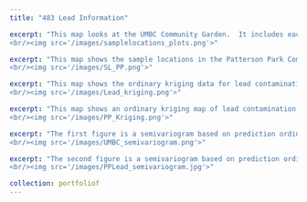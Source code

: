 ```yaml
---
title: "483 Lead Information"

excerpt: "This map looks at the UMBC Community Garden.  It includes each of the 10 sample locations and each of the 9 plot rows within the community garden.  This map was primarily used to find the sample locations in the field as well as to help people understand the sample locations and their correlation to the community garden plots and surrounding area.  All plots were in slightly raised beds with wooden borders.  Each individual plot is a 3x3 foot plot with the end plots being triangular.  
<br/><img src='/images/samplelocations_plots.png'>"

excerpt: "This map shows the sample locations in the Patterson Park Community Garden with the garden extent behind it.  Points 1 and 2 were taken in the exact same location, which is in a bed that wasn’t raised and had no border.  No plants were being grown in the plots.  Points 3 and 4 were located on the path at the back of the garden next to the heavy machinery lot.  It was between a plot and the outer fence.  Point 5 was located in a raised bed with a plant that looked like beans growing in it.  There was a wooden border going around the plot similar to those in the UMBC Community Garden.  
<br/><img src='/images/SL_PP.png'>"

excerpt: "This map shows the ordinary kriging data for lead contamination in the UMBC community garden.  Looking at the map, we can see some trends within the data.  One of these trends is that the lead has a tendency to be located within the plots as compared to in grass areas outside the plots.  The other trend is that the grass areas tested tended to be negative for lead.  There’s one exception to these trends; point 9, which is a point located in a grass area within the garden tested positive for lead.  I would assume this is likely due to the fact that it’s located in a drainage ditch and it absorbed the contaminants through runoff water from the garden and neighboring parking lot.  
<br/><img src='/images/Lead_kriging.png'>"

excerpt: "This map shows an ordinary kriging map of lead contamination in the Patterson Park community garden.  The red represents the highest lead values while green represents the lowest values of lead contamination.  We can see that the highest concentration of lead contamination is located next to the garage and heavy equipment parking.  This heavy equipment included tractors and other vehicles with hydraulic components.  Hydraulic fluid can contain traces of metals in it such as lead.  Most tractors and other heavy equipment have hydraulic systems.  With the tractors being older, its likely that hydraulic fluid and other mechanical fluids leaked from the tractors and got into the garden from runoff from the parking lot.  The trend of decreasing lead value from the heavy equipment parking further proves the claim that the lead contamination had likely come from the lot.    
<br/><img src='/images/PP_Kriging.png'>"

excerpt: "The first figure is a semivariogram based on prediction ordinary kriging for lead in the UMBC Community Garden.  The line going through the center of each chart is the range (For this image and the next).  Many of the points are far from the range, signaling that the data is not very autocorrelated.  There are also many points near to the range so it could also be considered to be autocorrelated.    
<br/><img src='/images/UMBC_semivariogram.png'>"

excerpt: "The second figure is a semivariogram based on prediction ordinary kriging for lead level in the Patterson Park Community Garden. Most points aren't near the range signaling the data isn't very autocorrelated.  However, this can be considered with some error as the sample size was very small which likely had an effect on the results.  I also found it interesting that the range appears to remain constant in the first figure and a strong logarithmic line in the second graph.  
<br/><img src='/images/PPLead_semivariogram.jpg'>"

collection: portfoliof
---
```

